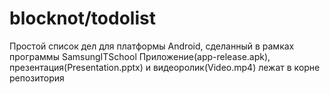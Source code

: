 # blocknot/todolist

Простой список дел для платформы Android, сделанный в рамках программы SamsungITSchool
Приложение(app-release.apk), презентация(Presentation.pptx) и видеоролик(Video.mp4) лежат в корне репозитория
